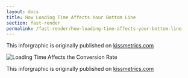 ```yaml
---
layout: docs
title: How Loading Time Affects Your Bottom Line
section: fast-render
permalink: /fast-render/how-loading-time-affects-your-bottom-line
---
```


This inforgraphic is originally published on [kissmetrics.com](http://blog.kissmetrics.com/loading-time/)

![Loading Time Affects the Conversion Rate](http://blog.kissmetrics.com/wp-content/uploads/2011/04/loading-time-lrg.jpg)

This inforgraphic is originally published on [kissmetrics.com](http://blog.kissmetrics.com/loading-time/)